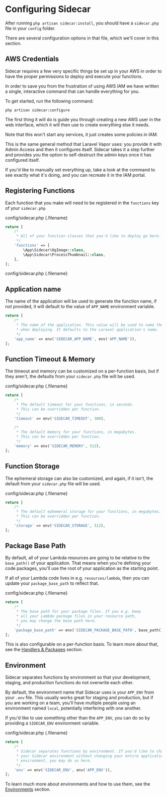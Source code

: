 
# Configuring Sidecar

After running `php artisan sidecar:install`, you should have a `sidecar.php` file in your `config` folder.

There are several configuration options in that file, which we'll cover in this section.

## AWS Credentials

Sidecar requires a few very specific things be set up in your AWS in order to have the proper permissions to deploy and execute your functions.

In order to save you from the frustration of using AWS IAM we have written a single, interactive command that can handle everything for you.

To get started, run the following command:

```shell
php artisan sidecar:configure
```

The first thing it will do is guide you through creating a new AWS user in the web interface, which it will then use to create everything else it needs.

Note that this won't start any services, it just creates some policies in IAM.

This is the same general method that Laravel Vapor uses: you provide it with Admin Access and then it configures itself. Sidecar takes it a step further and provides you the option to self-destruct the admin keys once it has configured itself.

If you'd like to manually set everything up, take a look at the command to see exactly what it's doing, and you can recreate it in the IAM portal.

## Registering Functions

Each function that you make will need to be registered in the `functions` key of your `sidecar.php`

config/sidecar.php {.filename}
```php
return [
    /*
     * All of your function classes that you'd like to deploy go here.
     */
    'functions' => [
        \App\Sidecar\OgImage::class,
        \App\Sidecar\ProcessThumbnail::class,
    ],
];
```

config/sidecar.php {.filename}
## Application name

The name of the application will be used to generate the function name, if not provided, it will default to the value of `APP_NAME` environment variable.

```php
return [
    /*
     * The name of the application. This value will be used to name the functions
     * when deploying. It defaults to the Laravel application's name.
     */
    'app_name' => env('SIDECAR_APP_NAME', env('APP_NAME')),
];
```

## Function Timeout & Memory

The timeout and memory can be customized on a per-function basis, but if they aren't, the defaults from your `sidecar.php` file will be used.

config/sidecar.php {.filename}
```php
return [
    /*
     * The default timeout for your functions, in seconds.
     * This can be overridden per function.
     */
    'timeout' => env('SIDECAR_TIMEOUT', 300),

    /*
     * The default memory for your functions, in megabytes.
     * This can be overridden per function.
     */
    'memory' => env('SIDECAR_MEMORY', 512),
];
```

## Function Storage

The ephemeral storage can also be customized, and again, if it isn't, the default from your `sidecar.php` file will be used.

config/sidecar.php {.filename}
```php
return [
    /*
     * The default ephemeral storage for your functions, in megabytes.
     * This can be overridden per function.
     */
    'storage' => env('SIDECAR_STORAGE', 512),
];
```

## Package Base Path

By default, all of your Lambda resources are going to be relative to the `base_path()` of your application. That means when you're defining your code packages, you'll use the root of your application as the starting point.

If all of your Lambda code lives in e.g. `resources/lambda`, then you can update your `package_base_path` to reflect that.

config/sidecar.php {.filename}
```php
return [
    /*
     * The base path for your package files. If you e.g. keep
     * all your Lambda package files in your resource path,
     * you may change the base path here.
     */
    'package_base_path' => env('SIDECAR_PACKAGE_BASE_PATH', base_path()),
];
```

This is also configurable on a per-function basis. To learn more about that, see the [Handlers & Packages](/functions/handlers-and-packages) section.

## Environment

Sidecar separates functions by environment so that your development, staging, and production functions do not overwrite each other.

By default, the environment name that Sidecar uses is your `APP_ENV` from your `.env` file. This usually works great for staging and production, but if you are working on a team, you'll have multiple people using an environment named `local`, potentially interfering with one another.

If you'd like to use something other than the `APP_ENV`, you can do so by providing a `SIDECAR_ENV` environment variable.

config/sidecar.php {.filename}
```php
return [
    /*
     * Sidecar separates functions by environment. If you'd like to change
     * your Sidecar environment without changing your entire application
     * environment, you may do so here.
     */
    'env' => env('SIDECAR_ENV', env('APP_ENV')),
];
```

To learn much more about environments and how to use them, see the [Environments](/environments) section.
